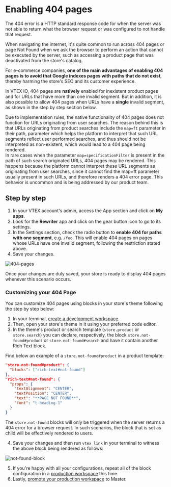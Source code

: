 # Enabling 404 pages

The 404 error is a HTTP standard response code for when the server was not able to return what the browser request or was configured to not handle that request.

When navigating the internet, it's quite common to run across 404 pages or page Not Found when we ask the browser to perform an action that cannot be executed by the server, such as accessing a product page that was deactivated from the store's catalog.

For e-commerce companies, **one of the main advantages of enabling 404 pages is to avoid that Google indexes pages with paths that do not exist**, thereby harming the store's SEO and its customer experience.

In VTEX IO, 404 pages are **natively** enabled for inexistent product pages and for URLs that have more than one invalid segment. But in addition, it is also possible to allow 404 pages when URLs have a **single** invalid segment, as shown in the step by step section below.

<div class="alert alert-info">
Due to implementation rules, the native functionality of 404 pages does not function for URLs originating from user searches. The reason behind this is that URLs originating from product searches include the <code>map=ft</code> parameter in their path, parameter which helps the platform to interpret that such URL segments reflect user performed searches, and thus should not be interpreted as non-existent, which would lead to a 404 page being rendered.
<div>

<div class="alert alert-warning">
In rare cases when the parameter <code>map=specificationFilter</code> is present in the path of such search originated URLs, 404 pages may be rendered. This happens because the platform cannot interpret these URL segments as originating from user searches, since it cannot find the map=ft parameter usually present in such URLs, and therefore renders a 404 error page. This behavior is uncommon and is being addressed by our product team.
<div>

## Step by step

1. In your VTEX account's admin, access the App section and click on **My apps**.
2. Look for the **Rewriter** app and click on the gear button icon to go to its settings.
3. In the Settings section, check the radio button to **enable 404 for paths with one segment**, e.g. `/foo`. This will enable 404 pages on pages whose URLs have one invalid segment, following the restriction stated above.
4. Save your changes.

![404-pages](https://user-images.githubusercontent.com/60782333/87157435-a0fb6600-c294-11ea-8f46-e47ac4549c6f.png)

Once your changes are duly saved, your store is ready to display 404 pages whenever this scenario occurs.

### Customizing your 404 Page

You can customize 404 pages using blocks in your store's theme following the step by step below:

1. In your terminal, [create a development workspace](https://vtex.io/docs/recipes/development/creating-a-development-workspace/).
2. Then, open your store's theme in it using your preferred code editor.
3. In the theme's product or search template (`store.product` or `store.search`) you can declare, respectively, the block `store.not-found#product` or `store.not-found#search`  and have it contain another Rich Text block. 

Find below an example of a `store.not-found#product` in a product template: 
 
```json
"store.not-found#product": {
  "blocks": ["rich-text#not-found"]
},
"rich-text#not-found": {
  "props": {
    "textAlignment": "CENTER",
    "textPosition": "CENTER",
    "text": "**PAGE NOT FOUND**",
    "font": "t-heading-1"
  }
}
```

<div class="alert alert-info">
The <code>store.not-found</code> blocks will only be triggered when the server returns a 404 error for a browser request. In such scenarios, the block that is set as child will be effectively rendered to users.
</div>

4. Save your changes and then run `vtex link` in your terminal to witness the above block being rendered as follows:  

![not-found-block](https://user-images.githubusercontent.com/52087100/76447318-4108b780-63a7-11ea-9b03-77413e0e4855.png)

5. If you're happy with all your configurations, repeat all of the block configuration in a [production workspace](https://vtex.io/docs/recipes/store/creating-a-production-workspace) this time.
6. Lastly, [promote your production workspace](https://vtex.io/docs/recipes/store/promoting-a-workspace-to-master) to Master.
